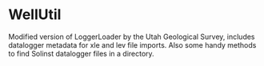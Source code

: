 # WellUtil
Modified version of LoggerLoader by the Utah Geological Survey, includes datalogger metadata for xle and lev file imports.
Also some handy methods to find Solinst datalogger files in a directory.

